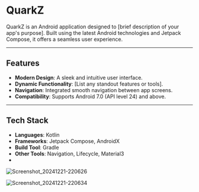 # QuarkZ

QuarkZ is an Android application designed to [brief description of your app's purpose]. Built using the latest Android technologies and Jetpack Compose, it offers a seamless user experience.

---

## Features
- **Modern Design**: A sleek and intuitive user interface.
- **Dynamic Functionality**: [List any standout features or tools].
- **Navigation**: Integrated smooth navigation between app screens.
- **Compatibility**: Supports Android 7.0 (API level 24) and above.

---

## Tech Stack
- **Languages**: Kotlin
- **Frameworks**: Jetpack Compose, AndroidX
- **Build Tool**: Gradle
- **Other Tools**: Navigation, Lifecycle, Material3
- 
![Screenshot_20241221-220626](https://github.com/user-attachments/assets/df789f74-0ec6-445c-a1d0-26d27359e65a)


![Screenshot_20241221-220634](https://github.com/user-attachments/assets/8eb4ca60-b993-4f42-99c0-d8bfe7a9acf2)
